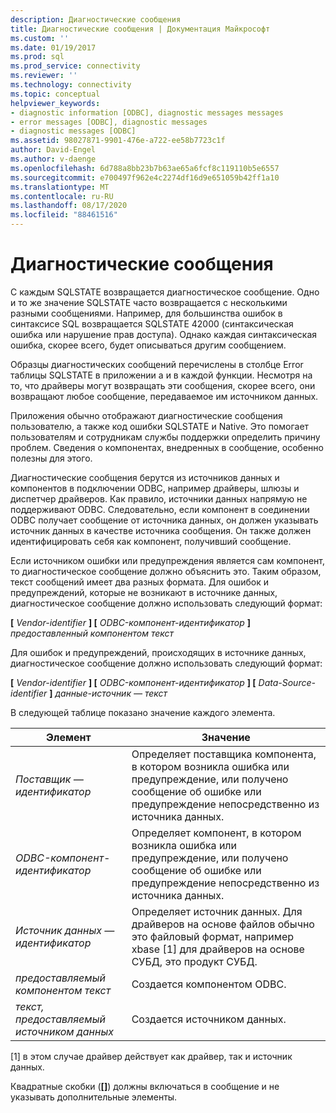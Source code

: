 ```yaml
---
description: Диагностические сообщения
title: Диагностические сообщения | Документация Майкрософт
ms.custom: ''
ms.date: 01/19/2017
ms.prod: sql
ms.prod_service: connectivity
ms.reviewer: ''
ms.technology: connectivity
ms.topic: conceptual
helpviewer_keywords:
- diagnostic information [ODBC], diagnostic messages messages
- error messages [ODBC], diagnostic messages
- diagnostic messages [ODBC]
ms.assetid: 98027871-9901-476e-a722-ee58b7723c1f
author: David-Engel
ms.author: v-daenge
ms.openlocfilehash: 6d788a8bb23b7b63ae65a6fcf8c119110b5e6557
ms.sourcegitcommit: e700497f962e4c2274df16d9e651059b42ff1a10
ms.translationtype: MT
ms.contentlocale: ru-RU
ms.lasthandoff: 08/17/2020
ms.locfileid: "88461516"
---
```

# <a name="diagnostic-messages"></a>Диагностические сообщения
С каждым SQLSTATE возвращается диагностическое сообщение. Одно и то же значение SQLSTATE часто возвращается с несколькими разными сообщениями. Например, для большинства ошибок в синтаксисе SQL возвращается SQLSTATE 42000 (синтаксическая ошибка или нарушение прав доступа). Однако каждая синтаксическая ошибка, скорее всего, будет описываться другим сообщением.  
  
 Образцы диагностических сообщений перечислены в столбце Error таблицы SQLSTATE в приложении а и в каждой функции. Несмотря на то, что драйверы могут возвращать эти сообщения, скорее всего, они возвращают любое сообщение, передаваемое им источником данных.  
  
 Приложения обычно отображают диагностические сообщения пользователю, а также код ошибки SQLSTATE и Native. Это помогает пользователям и сотрудникам службы поддержки определить причину проблем. Сведения о компонентах, внедренных в сообщение, особенно полезны для этого.  
  
 Диагностические сообщения берутся из источников данных и компонентов в подключении ODBC, например драйверы, шлюзы и диспетчер драйверов. Как правило, источники данных напрямую не поддерживают ODBC. Следовательно, если компонент в соединении ODBC получает сообщение от источника данных, он должен указывать источник данных в качестве источника сообщения. Он также должен идентифицировать себя как компонент, получивший сообщение.  
  
 Если источником ошибки или предупреждения является сам компонент, то диагностическое сообщение должно объяснить это. Таким образом, текст сообщений имеет два разных формата. Для ошибок и предупреждений, которые не возникают в источнике данных, диагностическое сообщение должно использовать следующий формат:  
  
 **[** *Vendor-identifier* **] [** *ODBC-компонент-идентификатор* **]** *предоставленный компонентом текст*  
  
 Для ошибок и предупреждений, происходящих в источнике данных, диагностическое сообщение должно использовать следующий формат:  
  
 **[** *Vendor-identifier* **] [** *ODBC-компонент-идентификатор* **] [** *Data-Source-identifier* **]** *данные-источник — текст*  
  
 В следующей таблице показано значение каждого элемента.  
  
|Элемент|Значение|  
|-------------|-------------|  
|*Поставщик — идентификатор*|Определяет поставщика компонента, в котором возникла ошибка или предупреждение, или получено сообщение об ошибке или предупреждение непосредственно из источника данных.|  
|*ODBC-компонент-идентификатор*|Определяет компонент, в котором возникла ошибка или предупреждение, или получено сообщение об ошибке или предупреждение непосредственно из источника данных.|  
|*Источник данных — идентификатор*|Определяет источник данных. Для драйверов на основе файлов обычно это файловый формат, например xbase [1] для драйверов на основе СУБД, это продукт СУБД.|  
|*предоставляемый компонентом текст*|Создается компонентом ODBC.|  
|*текст, предоставляемый источником данных*|Создается источником данных.|  
  
 [1] в этом случае драйвер действует как драйвер, так и источник данных.  
  
 Квадратные скобки (**[]**) должны включаться в сообщение и не указывать дополнительные элементы.
